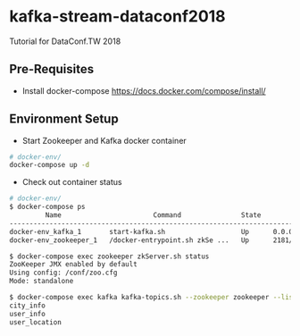 # kafka-stream-dataconf2018
Tutorial for DataConf.TW 2018

## Pre-Requisites
* Install docker-compose https://docs.docker.com/compose/install/

## Environment Setup
* Start Zookeeper and Kafka docker container
```bash
# docker-env/
docker-compose up -d
```
* Check out container status
```bash
# docker-env/
$ docker-compose ps
         Name                       Command               State              Ports            
----------------------------------------------------------------------------------------------
docker-env_kafka_1       start-kafka.sh                   Up      0.0.0.0:9092->9092/tcp      
docker-env_zookeeper_1   /docker-entrypoint.sh zkSe ...   Up      2181/tcp, 2888/tcp, 3888/tcp

$ docker-compose exec zookeeper zkServer.sh status
ZooKeeper JMX enabled by default
Using config: /conf/zoo.cfg
Mode: standalone

$ docker-compose exec kafka kafka-topics.sh --zookeeper zookeeper --list
city_info
user_info
user_location
```
